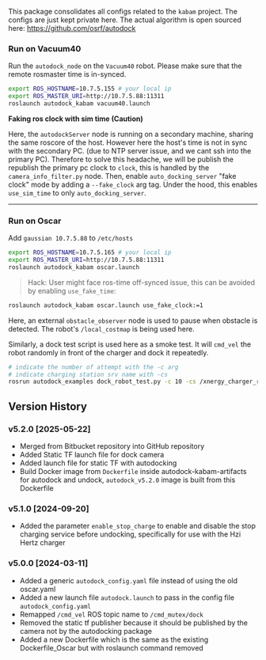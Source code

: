 This package consolidates all configs related to the `kabam` project. The configs are just kept private here. The actual algorithm is open sourced here: https://github.com/osrf/autodock

### Run on Vacuum40

Run the `autodock_node` on the `Vacuum40` robot. 
Please make sure that the remote rosmaster time is in-synced.

```bash
export ROS_HOSTNAME=10.7.5.155 # your local ip
export ROS_MASTER_URI=http://10.7.5.88:11311
roslaunch autodock_kabam vacuum40.launch
```

**Faking ros clock with sim time (Caution)**

Here, the `autodockServer` node is running on a secondary machine, sharing the 
same roscore of the host. However here the host's time is not in sync with the 
secondary PC. (due to NTP server issue, and we cant ssh into the primary PC). 
Therefore to solve this headache, we will be publish the republish the primary pc 
clock to `clock`, this is handled by the `camera_info_filter.py` node. Then, 
enable `auto_docking_server` "fake clock" mode by adding a `--fake_clock` arg tag. 
Under the hood, this enables `use_sim_time` to only `auto_docking_server`.

---

### Run on Oscar

Add `gaussian 10.7.5.88` to `/etc/hosts`

```bash
export ROS_HOSTNAME=10.7.5.165 # your local ip
export ROS_MASTER_URI=http://10.7.5.88:11311
roslaunch autodock_kabam oscar.launch
```

> Hack: User might face ros-time off-synced issue, this can be avoided by enabling `use_fake_time`:

```bash
roslaunch autodock_kabam oscar.launch use_fake_clock:=1
```

Here, an external `obstacle_observer` node is used to pause when obstacle is detected. 
The robot's `/local_costmap` is being used here.

Similarly, a dock test script is used here as a smoke test. It will `cmd_vel` the robot randomly 
in front of the charger and dock it repeatedly.
```bash
# indicate the number of attempt with the -c arg
# indicate charging station srv name with -cs
rosrun autodock_examples dock_robot_test.py -c 10 -cs /xnergy_charger_rcu/trigger_charging
```

## Version History

### v5.2.0 [2025-05-22]
- Merged from Bitbucket repository into GitHub repository
- Added Static TF launch file for dock camera
- Added launch file for static TF with autodocking
- Build Docker image from `Dockerfile` inside autodock-kabam-artifacts for autodock and undock, `autodock_v5.2.0` image is built from this Dockerfile

### v5.1.0 [2024-09-20]
- Added the parameter `enable_stop_charge` to enable and disable the stop charging service before undocking, specifically for use with the Hzi Hertz charger

### v5.0.0 [2024-03-11]
- Added a generic `autodock_config.yaml` file instead of using the old oscar.yaml
- Added a new launch file `autodock.launch` to pass in the config file `autodock_config.yaml`
- Remapped `/cmd_vel` ROS topic name to `/cmd_mutex/dock`
- Removed the static tf publisher because it should be published by the camera not by the autodocking package
- Added a new Dockerfile which is the same as the existing Dockerfile_Oscar but with roslaunch command removed
